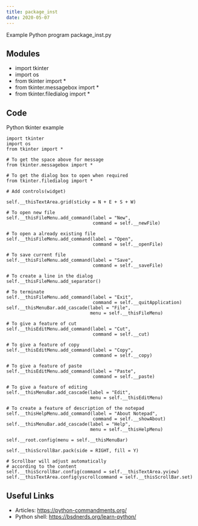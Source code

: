 ```yaml
---
title: package_inst
date: 2020-05-07
---
```

Example Python program package_inst.py

## Modules

* import tkinter  
* import os  
* from tkinter import *
* from tkinter.messagebox import *
* from tkinter.filedialog import *

## Code

Python tkinter example

    import tkinter  
    import os  
    from tkinter import *
      
    # To get the space above for message 
    from tkinter.messagebox import *
      
    # To get the dialog box to open when required 
    from tkinter.filedialog import *
    
    # Add controls(widget) 
      
    self.__thisTextArea.grid(sticky = N + E + S + W) 
      
    # To open new file 
    self.__thisFileMenu.add_command(label = "New", 
                                    command = self.__newFile) 
      
    # To open a already existing file 
    self.__thisFileMenu.add_command(label = "Open", 
                                    command = self.__openFile) 
      
    # To save current file 
    self.__thisFileMenu.add_command(label = "Save", 
                                    command = self.__saveFile) 
      
    # To create a line in the dialog 
    self.__thisFileMenu.add_separator() 
      
    # To terminate 
    self.__thisFileMenu.add_command(label = "Exit", 
                                    command = self.__quitApplication) 
    self.__thisMenuBar.add_cascade(label = "File", 
                                   menu = self.__thisFileMenu) 
      
    # To give a feature of cut 
    self.__thisEditMenu.add_command(label = "Cut", 
                                    command = self.__cut) 
      
    # To give a feature of copy 
    self.__thisEditMenu.add_command(label = "Copy", 
                                    command = self.__copy) 
      
    # To give a feature of paste 
    self.__thisEditMenu.add_command(label = "Paste", 
                                    command = self.__paste) 
      
    # To give a feature of editing 
    self.__thisMenuBar.add_cascade(label = "Edit", 
                                   menu = self.__thisEditMenu) 
      
    # To create a feature of description of the notepad 
    self.__thisHelpMenu.add_command(label = "About Notepad", 
                                    command = self.__showAbout) 
    self.__thisMenuBar.add_cascade(label = "Help", 
                                   menu = self.__thisHelpMenu) 
      
    self.__root.config(menu = self.__thisMenuBar) 
      
    self.__thisScrollBar.pack(side = RIGHT, fill = Y) 
      
    # Scrollbar will adjust automatically 
    # according to the content 
    self.__thisScrollBar.config(command = self.__thisTextArea.yview) 
    self.__thisTextArea.config(yscrollcommand = self.__thisScrollBar.set) 
    

## Useful Links

- Articles: https://python-commandments.org/
- Python shell: https://bsdnerds.org/learn-python/
